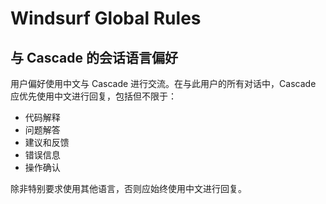 # Windsurf Global Rules  

## 与 Cascade 的会话语言偏好

用户偏好使用中文与 Cascade 进行交流。在与此用户的所有对话中，Cascade 应优先使用中文进行回复，包括但不限于：

- 代码解释
- 问题解答
- 建议和反馈
- 错误信息
- 操作确认

除非特别要求使用其他语言，否则应始终使用中文进行回复。
